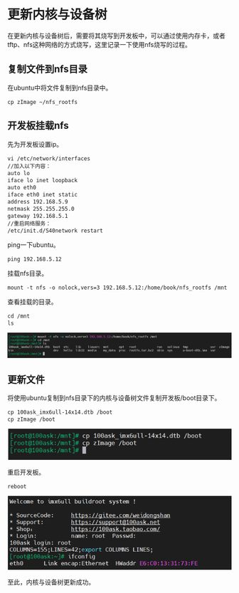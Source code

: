 # 更新内核与设备树

在更新内核与设备树后，需要将其烧写到开发板中，可以通过使用内存卡，或者tftp、nfs这种网络的方式烧写，这里记录一下使用nfs烧写的过程。

## 复制文件到nfs目录

在ubuntu中将文件复制到nfs目录中。

```
cp zImage ~/nfs_rootfs
```

## 开发板挂载nfs

先为开发板设置ip。

```
vi /etc/network/interfaces
//加入以下内容：
auto lo
iface lo inet loopback
auto eth0
iface eth0 inet static
address 192.168.5.9
netmask 255.255.255.0
gateway 192.168.5.1
//重启网络服务：
/etc/init.d/S40network restart
```

ping一下ubuntu。

```
ping 192.168.5.12
```

挂载nfs目录。

```
mount -t nfs -o nolock,vers=3 192.168.5.12:/home/book/nfs_rootfs /mnt
```

查看挂载的目录。

```
cd /mnt
ls
```

![image-20220813193823561](image/image-20220813193823561.png)

## 更新文件

将使用ubuntu复制到nfs目录下的内核与设备树文件复制开发板/boot目录下。

```
cp 100ask_imx6ull-14x14.dtb /boot
cp zImage /boot
```

![image-20220813194054379](image/image-20220813194054379.png)

重启开发板。

```
reboot
```

![image-20220813194306708](image/image-20220813194306708.png)



至此，内核与设备树更新成功。
